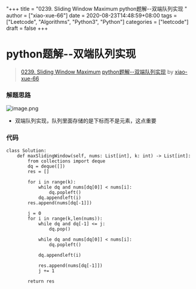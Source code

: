"+++
title = "0239. Sliding Window Maximum python题解--双端队列实现 "
author = ["xiao-xue-66"]
date = 2020-08-23T14:48:59+08:00
tags = ["Leetcode", "Algorithms", "Python3", "Python"]
categories = ["leetcode"]
draft = false
+++

# python题解--双端队列实现

> [0239. Sliding Window Maximum](https://leetcode-cn.com/problems/sliding-window-maximum/)
> [python题解--双端队列实现](https://leetcode-cn.com/problems/sliding-window-maximum/solution/pythonti-jie-shuang-duan-dui-lie-shi-xian-by-xiao-/) by [xiao-xue-66](https://leetcode-cn.com/u/xiao-xue-66/)

### 解题思路
![image.png](https://pic.leetcode-cn.com/1598194114-KuXvLn-image.png)
- 双端队列实现，队列里面存储的是下标而不是元素，这点重要

### 代码

```python3
class Solution:
    def maxSlidingWindow(self, nums: List[int], k: int) -> List[int]:
        from collections import deque
        dq = deque([])
        res = []

        for i in range(k):
            while dq and nums[dq[0]] < nums[i]:
                dq.popleft()
            dq.appendleft(i)
        res.append(nums[dq[-1]])
        
        j = 0
        for i in range(k,len(nums)):
            while dq and dq[-1] <= j:
                dq.pop()

            while dq and nums[dq[0]] < nums[i]:
                dq.popleft()

            dq.appendleft(i)

            res.append(nums[dq[-1]])
            j += 1

        return res
            
```